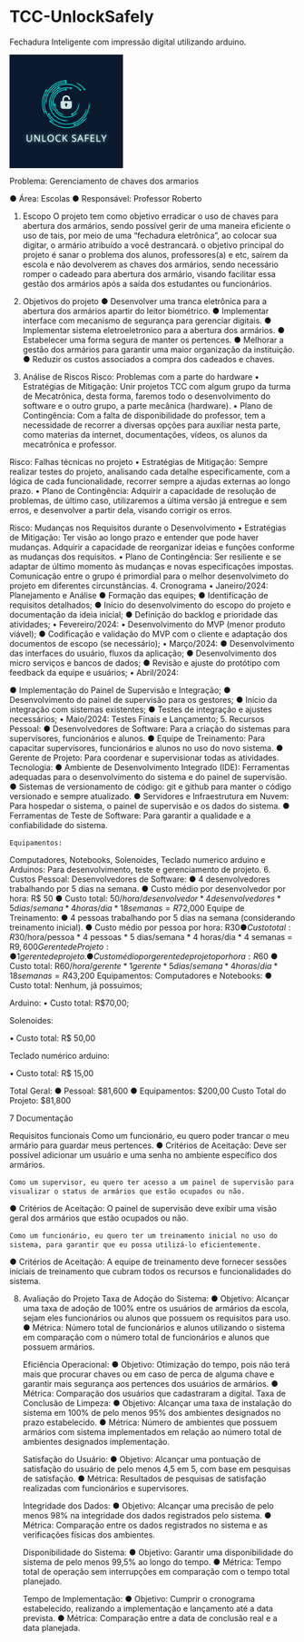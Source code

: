 # TCC-UnlockSafely
Fechadura Inteligente com impressão digital utilizando arduino.

<img src="LogoProjetoTCC.png" width="200px" align="center">

Problema: Gerenciamento de chaves dos armarios 

●	Área: Escolas
●	Responsável: Professor Roberto
1. Escopo
O projeto tem como objetivo erradicar o uso de chaves para abertura dos armários, sendo possível gerir de uma maneira eficiente o uso de tais, por meio de uma “fechadura eletrônica”, ao colocar sua digitar, o armário atribuído a você destrancará. o objetivo principal do projeto é sanar o problema dos alunos, professores(a) e etc, saírem da escola e não devolverem as chaves dos armários, sendo necessário romper o cadeado para abertura dos armário, visando facilitar essa gestão dos armários após a saída dos estudantes ou funcionários.
2. Objetivos do projeto
●	Desenvolver uma tranca eletrônica para a abertura dos armários apartir do leitor biométrico.
●	Implementar interface com mecanismo de segurança para gerenciar digitais.
●	Implementar sistema eletroeletronico para a abertura dos armários.
●	Estabelecer uma forma segura de manter os pertences.
●	Melhorar a gestão dos armários para garantir uma maior organização da instituição.
●	Reduzir os custos associados a compra dos cadeados e chaves.

3. Análise de Riscos
Risco: Problemas com a parte do hardware
•	Estratégias de Mitigação: Unir projetos TCC com algum grupo da turma de Mecatrônica, desta forma, faremos todo o desenvolvimento do software e o outro grupo, a parte mecânica (hardware).
•	Plano de Contingência: Com a falta de disponibilidade do professor, tem a necessidade de recorrer a diversas opções para auxiliar nesta parte, como materias da internet, documentações, vídeos, os alunos da mecatrônica e professor.

Risco: Falhas técnicas no projeto
•	Estratégias de Mitigação: Sempre realizar testes do projeto, analisando cada detalhe especificamente, com a lógica de cada funcionalidade, recorrer sempre a ajudas externas ao longo prazo.
•	Plano de Contingência: Adquirir a capacidade de resolução de problemas, de último caso, utilizaremos a última versão já entregue e sem erros, e desenvolver a partir dela, visando corrigir os erros.

Risco: Mudanças nos Requisitos durante o Desenvolvimento
•	Estratégias de Mitigação: Ter visão ao longo prazo e entender que pode haver mudanças. Adquirir a capacidade de reorganizar ideias e funções conforme as mudanças dos requisitos.
•	Plano de Contingência: Ser resiliente e se adaptar de último momento às mudanças e novas especificações impostas. Comunicação entre o grupo é primordial para o melhor desenvolvimeto do projeto em diferentes circunstâncias.
4. Cronograma
•	Janeiro/2024: Planejamento e Análise
●	Formação das equipes;
●	Identificação de requisitos detalhados;
●	Início do desenvolvimento do escopo do projeto e documentação da ideia inicial;
●	Definição do backlog e prioridade das atividades;
•	Fevereiro/2024: 
•	Desenvolvimento do MVP (menor produto viável);
●	Codificação e validação do MVP com o cliente e adaptação dos documentos de escopo (se necessário);
•	Março/2024: 
●	Desenvolvimento das interfaces do usuário, fluxos da aplicação;
●	Desenvolvimento dos micro serviços e bancos de dados;
●	Revisão e ajuste do protótipo com feedback da equipe e usuários;
•	Abril/2024: 

●	Implementação do Painel de Supervisão e Integração;
●	Desenvolvimento do painel de supervisão para os gestores;
●	Início da integração com sistemas existentes;
●	Testes de integração e ajustes necessários;
•	Maio/2024: Testes Finais e Lançamento;
5. Recursos
	Pessoal:
●	Desenvolvedores de Software: Para a criação do sistemas para supervisores, funcionários e alunos.
●	Equipe de Treinamento: Para capacitar supervisores, funcionários e alunos no uso do novo sistema.
●	Gerente de Projeto: Para coordenar e supervisionar todas as atividades.
	Tecnologia:
●	Ambiente de Desenvolvimento Integrado (IDE): Ferramentas adequadas para o desenvolvimento do sistema e do painel de supervisão.
●	Sistemas de versionamento de código: git e github para manter o código versionado e sempre atualizado.
●	Servidores e Infraestrutura em Nuvem: Para hospedar o sistema, o painel de supervisão e os dados do sistema.
●	Ferramentas de Teste de Software: Para garantir a qualidade e a confiabilidade do sistema.
	
	Equipamentos:
Computadores, Notebooks, Solenoides, Teclado numerico arduino e Arduinos: Para desenvolvimento, teste e gerenciamento de projeto.
6. Custos
Pessoal:
	Desenvolvedores de Software:
●	4 desenvolvedores trabalhando por 5 dias na semana.
●	Custo médio por desenvolvedor por hora: R$ 50
●	Custo total: $50/hora/desenvolvedor * 4 desenvolvedores * 5 dias/semana * 4 horas/dia * 18 semanas = R$72,000
	Equipe de Treinamento:
●	4 pessoas trabalhando por 5 dias na semana (considerando treinamento inicial).
●	Custo médio por pessoa por hora: R$30
●	Custo total: R$30/hora/pessoa * 4 pessoas * 5 dias/semana * 4 horas/dia * 4 semanas = R$9,600
	Gerente de Projeto:
●	1 gerente de projeto.
●	Custo médio por gerente de projeto por hora: R$60
●	Custo total: R$60/hora/gerente * 1 gerente * 5 dias/semana * 4 horas/dia * 18 semanas = R$43,200
Equipamentos:
	Computadores e Notebooks:
●	Custo total: Nenhum, já possuimos;

Arduino: 
•	Custo total: R$70,00;

Solenoides:

•	Custo total: R$ 50,00

Teclado numérico arduino:

•	Custo total: R$ 15,00


Total Geral:
●	Pessoal: $81,600
●	Equipamentos: $200,00
Custo Total do Projeto: $81,800

7 Documentação

Requisitos funcionais
	Como um funcionário, eu quero poder trancar o meu armário para guardar meus pertences.
●	Critérios de Aceitação: Deve ser possível adicionar um usuário e uma senha no ambiente específico dos armários.
	
	
	Como um supervisor, eu quero ter acesso a um painel de supervisão para visualizar o status de armários que estão ocupados ou não.
●	Critérios de Aceitação: O painel de supervisão deve exibir uma visão geral dos armários que estão ocupados ou não.
	

	Como um funcionário, eu quero ter um treinamento inicial no uso do sistema, para garantir que eu possa utilizá-lo eficientemente.
●	Critérios de Aceitação: A equipe de treinamento deve fornecer sessões iniciais de treinamento que cubram todos os recursos e funcionalidades do sistema.
	
8. Avaliação do Projeto
	Taxa de Adoção do Sistema:
●	Objetivo: Alcançar uma taxa de adoção de 100% entre os usuários de armários da escola, sejam eles funcionários ou alunos que possuem os requisitos para uso.
●	Métrica: Número total de funcionários e alunos utilizando o sistema em comparação com o número total de funcionários e alunos que possuem armários.
	
	Eficiência Operacional:
●	Objetivo: Otimização do tempo, pois não terá mais que procurar chaves ou em caso de perca de alguma chave e garantir mais segurança aos pertences dos usuários de armários. 
●	Métrica: Comparação dos usuários que cadastraram a digital.
	Taxa de Conclusão de Limpeza:
●	Objetivo: Alcançar uma taxa de instalação do sistema em 100% de pelo menos 95% dos ambientes designados no prazo estabelecido.
●	Métrica: Número de ambientes que possuem armários com sistema implementados em relação ao número total de ambientes designados implementação.
	
	Satisfação do Usuário:
●	Objetivo: Alcançar uma pontuação de satisfação do usuário de pelo menos 4,5 em 5, com base em pesquisas de satisfação.
●	Métrica: Resultados de pesquisas de satisfação realizadas com funcionários e supervisores.
	
	Integridade dos Dados:
●	Objetivo: Alcançar uma precisão de pelo menos 98% na integridade dos dados registrados pelo sistema.
●	Métrica: Comparação entre os dados registrados no sistema e as verificações físicas dos ambientes.
	
	Disponibilidade do Sistema:
●	Objetivo: Garantir uma disponibilidade do sistema de pelo menos 99,5% ao longo do tempo.
●	Métrica: Tempo total de operação sem interrupções em comparação com o tempo total planejado.
	
	Tempo de Implementação:
●	Objetivo: Cumprir o cronograma estabelecido, realizando a implementação e lançamento até a data prevista.
●	Métrica: Comparação entre a data de conclusão real e a data planejada.
